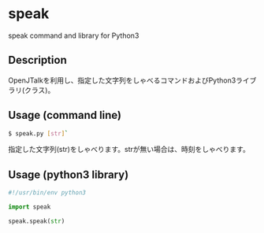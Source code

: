 # speak
speak command and library for Python3

## Description
OpenJTalkを利用し、指定した文字列をしゃべるコマンドおよびPython3ライブラリ(クラス)。

## Usage (command line)

```bash
$ speak.py [str]`
```
指定した文字列(str)をしゃべります。strが無い場合は、時刻をしゃべります。

## Usage (python3 library)

```python
#!/usr/bin/env python3

import speak

speak.speak(str)
```
